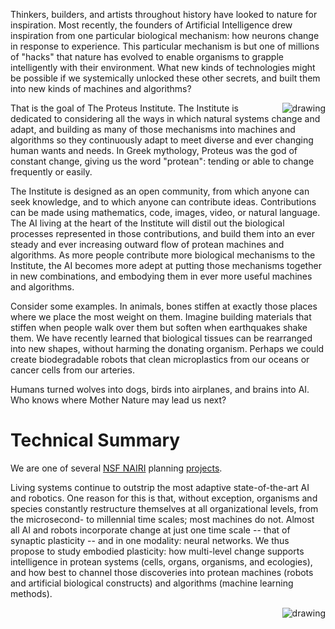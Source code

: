 Thinkers, builders, and artists throughout history have looked to nature for inspiration. Most recently, the founders of Artificial Intelligence drew inspiration from one particular biological mechanism: how neurons change in response to experience. This particular mechanism is but one of millions of "hacks" that nature has evolved to enable organisms to grapple intelligently with their environment. What new kinds of technologies might be possible if we systemically unlocked these other secrets, and built them into new kinds of machines and algorithms?

<img src="https://proteusInstitute.github.io/img/Proteus.png" alt="drawing" align="right">

That is the goal of The Proteus Institute. The Institute is dedicated to considering all the ways in which natural systems change and adapt, and building as many of those mechanisms into machines and algorithms so they continuously adapt to meet diverse and ever changing human wants and needs. In Greek mythology, Proteus was the god of constant change, giving us the word "protean": tending or able to change frequently or easily.

The Institute is designed as an open community, from which anyone can seek knowledge, and to which anyone can contribute ideas. Contributions can be made using mathematics, code, images, video, or natural language. The AI living at the heart of the Institute will distil out the biological processes represented in those contributions, and build them into an ever steady and ever increasing outward flow of protean machines and algorithms. As more people contribute more biological mechanisms to the Institute, the AI becomes more adept at putting those mechanisms together in new combinations, and embodying them in ever more useful machines and algorithms.

Consider some examples. In animals, bones stiffen at exactly those places where we place the most weight on them. Imagine building materials that stiffen when people walk over them but soften when earthquakes shake them. We have recently learned that biological tissues can be rearranged into new shapes, without harming the donating organism. Perhaps we could create biodegradable robots that clean microplastics from our oceans or cancer cells from our arteries.

Humans turned wolves into dogs, birds into airplanes, and brains into AI. Who knows where Mother Nature may lead us next?

# Technical Summary

We are one of several [NSF NAIRI](https://www.nsf.gov/news/special_reports/announcements/082620.jsp) planning [projects](https://www.nsf.gov/awardsearch/showAward?AWD_ID=2020247&HistoricalAwards=false).

Living systems continue to outstrip the most adaptive state-of-the-art AI and robotics. One reason for this is that, without exception, organisms and species constantly restructure themselves at all organizational levels, from the microsecond- to millennial time scales; most machines do not. Almost all AI and robots incorporate change at just one time scale -- that of synaptic plasticity -- and in one modality: neural networks. We thus propose to study embodied plasticity: how multi-level change supports intelligence in protean systems (cells, organs, organisms, and ecologies), and how best to channel those discoveries into protean machines (robots and artificial biological constructs) and algorithms (machine learning methods). 

<p style="text-align: right;">
<img src="https://proteusInstitute.github.io/img/Proteus.png" alt="drawing" align="right">
</p>
